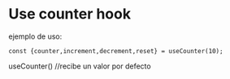 # Use counter hook

ejemplo de uso:

```
const {counter,increment,decrement,reset} = useCounter(10);
```
useCounter() //recibe un valor por defecto